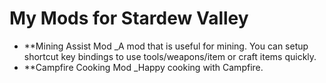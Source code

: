# My Mods for Stardew Valley
* **Mining Assist Mod
  _A mod that is useful for mining. You can setup shortcut key bindings to use tools/weapons/item or craft items quickly.
* **Campfire Cooking Mod
  _Happy cooking with Campfire.
